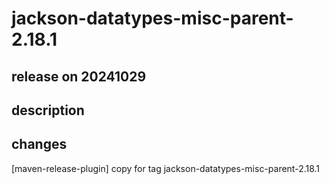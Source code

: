 # jackson-datatypes-misc-parent-2.18.1

## release on 20241029
## description
## changes
[maven-release-plugin] copy for tag jackson-datatypes-misc-parent-2.18.1

